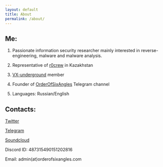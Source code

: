 ```yaml
---
layout: default
title: About
permalink: /about/
---
```


## Me:

1. Passionate information security researcher mainly interested in reverse-engineering, malware and malware analysis. 

2. Representative of [r0crew](https://forum.reverse4you.org/) in Kazakhstan

3. [VX-underground](https://vxug.fakedoma.in/ru.html) member

4. Founder of [OrderOfSixAngles](https://t.me/orderofsixangles) Telegram channel

5. Languages: Russian/English



## Contacts:

[Twitter](https://twitter.com/thatskriptkid)

[Telegram](https://t.me/Thatskriptkid)

[Soundcloud](https://soundcloud.com/aba-bab-52977964/sets)

Discord ID: 487315490151202816

Email: admin(at)orderofsixangles.com

